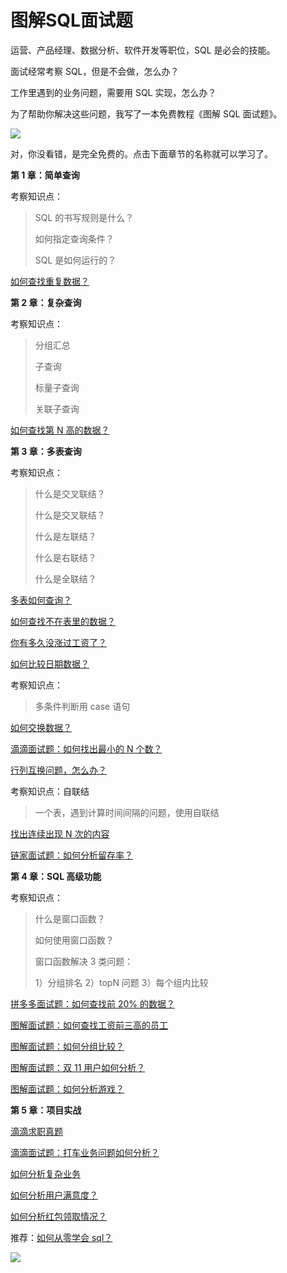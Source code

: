 # **图解SQL面试题**

运营、产品经理、数据分析、软件开发等职位，SQL 是必会的技能。  

面试经常考察 SQL，但是不会做，怎么办？  

工作里遇到的业务问题，需要用 SQL 实现，怎么办？

为了帮助你解决这些问题，我写了一本免费教程《图解 SQL 面试题》。

![](https://mmbiz.qpic.cn/mmbiz_png/PnRVMhXvfFJnAZ2YoQlo1AWDyKOlIVQuJib1TBv3AmeqjQ2eyqMdJ57CZtW0qWYdPI7wWunk5KJermttarbia0Gw/640?wx_fmt=png)

对，你没看错，是完全免费的。点击下面章节的名称就可以学习了。

**第 1 章：简单查询**

考察知识点：

> SQL 的书写规则是什么？
> 
> 如何指定查询条件？
> 
> SQL 是如何运行的？

[如何查找重复数据？](https://github.com/houzidata/Graphical-SQL-interview-questions/blob/main/_chapter1_%E7%AE%80%E5%8D%95%E6%9F%A5%E8%AF%A2/%E5%9B%BE%E8%A7%A3%E9%9D%A2%E8%AF%95%E9%A2%98%EF%BC%9A%E5%A6%82%E4%BD%95%E6%9F%A5%E6%89%BE%E9%87%8D%E5%A4%8D%E6%95%B0%E6%8D%AE.md)  

**第 2 章：复杂查询**

考察知识点：

> 分组汇总
> 
> 子查询
> 
> 标量子查询
> 
> 关联子查询

[如何查找第 N 高的数据？](https://github.com/houzidata/Graphical-SQL-interview-questions/blob/main/_chapter2_%E5%A4%8D%E6%9D%82%E6%9F%A5%E8%AF%A2/%E5%9B%BE%E8%A7%A3%E9%9D%A2%E8%AF%95%E9%A2%98%EF%BC%9A%E5%A6%82%E4%BD%95%E6%9F%A5%E6%89%BE%E7%AC%ACN%20%E9%AB%98%E7%9A%84%E6%95%B0%E6%8D%AE.md)  

**第 3 章：多表查询**

考察知识点：

> 什么是交叉联结？
> 
> 什么是交叉联结？
> 
> 什么是左联结？
> 
> 什么是右联结？
> 
> 什么是全联结？

[多表如何查询？](https://github.com/houzidata/Graphical-SQL-interview-questions/blob/main/_chapter3_%E5%A4%9A%E8%A1%A8%E6%9F%A5%E8%AF%A2/%E5%9B%BE%E8%A7%A3%E9%9D%A2%E8%AF%95%E9%A2%98%EF%BC%9A%E5%A4%9A%E8%A1%A8%E5%A6%82%E4%BD%95%E6%9F%A5%E8%AF%A2.md)

[如何查找不在表里的数据？](https://github.com/houzidata/Graphical-SQL-interview-questions/blob/main/_chapter3_%E5%A4%9A%E8%A1%A8%E6%9F%A5%E8%AF%A2/%E5%9B%BE%E8%A7%A3%E9%9D%A2%E8%AF%95%E9%A2%98%EF%BC%9A%E5%A6%82%E4%BD%95%E6%9F%A5%E6%89%BE%E4%B8%8D%E5%9C%A8%E8%A1%A8%E9%87%8C%E7%9A%84%E6%95%B0%E6%8D%AE.md)

[你有多久没涨过工资了？](https://github.com/houzidata/Graphical-SQL-interview-questions/blob/main/_chapter3_%E5%A4%9A%E8%A1%A8%E6%9F%A5%E8%AF%A2/%E5%9B%BE%E8%A7%A3%E9%9D%A2%E8%AF%95%E9%A2%98%EF%BC%9A%E4%BD%A0%E6%9C%89%E5%A4%9A%E4%B9%85%E6%B2%A1%E6%B6%A8%E8%BF%87%E5%B7%A5%E8%B5%84%E4%BA%86.md)  

[如何比较日期数据？](https://github.com/houzidata/Graphical-SQL-interview-questions/blob/main/_chapter3_%E5%A4%9A%E8%A1%A8%E6%9F%A5%E8%AF%A2/%E5%9B%BE%E8%A7%A3%E9%9D%A2%E8%AF%95%E9%A2%98%EF%BC%9A%E5%A6%82%E4%BD%95%E6%AF%94%E8%BE%83%E6%97%A5%E6%9C%9F%E6%95%B0%E6%8D%AE.md)

考察知识点：

> 多条件判断用 case 语句

[如何交换数据？](https://github.com/houzidata/Graphical-SQL-interview-questions/blob/main/_chapter3_%E5%A4%9A%E8%A1%A8%E6%9F%A5%E8%AF%A2/%E5%9B%BE%E8%A7%A3%E9%9D%A2%E8%AF%95%E9%A2%98%EF%BC%9A%E5%A6%82%E4%BD%95%E4%BA%A4%E6%8D%A2%E6%95%B0%E6%8D%AE.md)

[滴滴面试题：如何找出最小的 N 个数？](https://github.com/houzidata/Graphical-SQL-interview-questions/blob/main/_chapter3_%E5%A4%9A%E8%A1%A8%E6%9F%A5%E8%AF%A2/%E6%BB%B4%E6%BB%B42020%E5%B9%B4%E9%9D%A2%E8%AF%95%E9%A2%98%EF%BC%9A%E5%A6%82%E4%BD%95%E6%89%BE%E5%87%BA%E6%9C%80%E5%B0%8F%E7%9A%84N%E4%B8%AA%E6%95%B0.md)

[行列互换问题，怎么办？](https://github.com/houzidata/Graphical-SQL-interview-questions/blob/main/_chapter3_%E5%A4%9A%E8%A1%A8%E6%9F%A5%E8%AF%A2/%E5%9B%BE%E8%A7%A3%E9%9D%A2%E8%AF%95%E9%A2%98%EF%BC%9A%E8%A1%8C%E5%88%97%E4%BA%92%E6%8D%A2%E9%97%AE%E9%A2%98%EF%BC%8C%E6%80%8E%E4%B9%88%E5%8A%9E%EF%BC%9F%E9%80%81%E4%BD%A0%E4%B8%80%E4%B8%AA%E4%B8%87%E8%83%BD%E6%A8%A1%E7%89%88.md)  

考察知识点：自联结

> 一个表，遇到计算时间间隔的问题，使用自联结

[找出连续出现 N 次的内容](https://github.com/houzidata/Graphical-SQL-interview-questions/blob/main/_chapter3_%E5%A4%9A%E8%A1%A8%E6%9F%A5%E8%AF%A2/%E5%9B%BE%E8%A7%A3%E9%9D%A2%E8%AF%95%E9%A2%98%EF%BC%9A%E6%89%BE%E5%87%BA%E8%BF%9E%E7%BB%AD%E5%87%BA%E7%8E%B0%20N%20%E6%AC%A1%E7%9A%84%E5%86%85%E5%AE%B9.md)

[链家面试题：如何分析留存率？](https://github.com/houzidata/Graphical-SQL-interview-questions/blob/main/_chapter3_%E5%A4%9A%E8%A1%A8%E6%9F%A5%E8%AF%A2/%E9%93%BE%E5%AE%B6%E9%9D%A2%E8%AF%95%E9%A2%98%EF%BC%9A%E5%A6%82%E4%BD%95%E5%88%86%E6%9E%90%E7%95%99%E5%AD%98%E7%8E%87.md)

**第 4 章：SQL 高级功能**

考察知识点：

> 什么是窗口函数？
> 
> 如何使用窗口函数？
> 
> 窗口函数解决 3 类问题：
> 
> 1）分组排名 2）topN 问题 3）每个组内比较

[拼多多面试题：如何查找前 20% 的数据？](https://github.com/houzidata/Graphical-SQL-interview-questions/blob/main/_chapter4_SQL%E9%AB%98%E7%BA%A7%E5%8A%9F%E8%83%BD/%E6%8B%BC%E5%A4%9A%E5%A4%9A%E9%9D%A2%E8%AF%95%E9%A2%98%EF%BC%9A%E5%A6%82%E4%BD%95%E6%9F%A5%E6%89%BE%E5%89%8D20%25%E7%9A%84%E6%95%B0%E6%8D%AE.md)  

[图解面试题：如何查找工资前三高的员工](https://github.com/houzidata/Graphical-SQL-interview-questions/blob/main/_chapter4_SQL%E9%AB%98%E7%BA%A7%E5%8A%9F%E8%83%BD/%E5%9B%BE%E8%A7%A3%E9%9D%A2%E8%AF%95%E9%A2%98%EF%BC%9A%E5%A6%82%E4%BD%95%E6%9F%A5%E6%89%BE%E5%B7%A5%E8%B5%84%E5%89%8D%E4%B8%89%E9%AB%98%E7%9A%84%E5%91%98%E5%B7%A5.md)  

[图解面试题：如何分组比较？](https://github.com/houzidata/Graphical-SQL-interview-questions/blob/main/_chapter4_SQL%E9%AB%98%E7%BA%A7%E5%8A%9F%E8%83%BD/%E5%9B%BE%E8%A7%A3%E9%9D%A2%E8%AF%95%E9%A2%98%EF%BC%9A%E5%A6%82%E4%BD%95%E5%88%86%E7%BB%84%E6%AF%94%E8%BE%83.md)  

[图解面试题：双 11 用户如何分析？](https://github.com/houzidata/Graphical-SQL-interview-questions/blob/main/_chapter4_SQL%E9%AB%98%E7%BA%A7%E5%8A%9F%E8%83%BD/%E5%9B%BE%E8%A7%A3%E9%9D%A2%E8%AF%95%E9%A2%98%EF%BC%9A%E5%8F%8C11%E7%94%A8%E6%88%B7%E5%A6%82%E4%BD%95%E5%88%86%E6%9E%90.md)

[图解面试题：如何分析游戏？](https://github.com/houzidata/Graphical-SQL-interview-questions/blob/main/_chapter4_SQL%E9%AB%98%E7%BA%A7%E5%8A%9F%E8%83%BD/%E5%9B%BE%E8%A7%A3%E9%9D%A2%E8%AF%95%E9%A2%98%EF%BC%9A%E5%A6%82%E4%BD%95%E5%88%86%E6%9E%90%E6%B8%B8%E6%88%8F.md)  

**第 5 章：项目实战**

[滴滴求职真题](https://github.com/houzidata/Graphical-SQL-interview-questions/blob/main/_chapter5_%E9%A1%B9%E7%9B%AE%E5%AE%9E%E6%88%98/%E5%9B%BE%E8%A7%A3%E9%9D%A2%E8%AF%95%E9%A2%98%EF%BC%9A%E6%BB%B4%E6%BB%B4%202020%20%E6%B1%82%E8%81%8C%E7%9C%9F%E9%A2%98.md)

[滴滴面试题：打车业务问题如何分析？](https://github.com/houzidata/Graphical-SQL-interview-questions/blob/main/_chapter5_%E9%A1%B9%E7%9B%AE%E5%AE%9E%E6%88%98/%E6%BB%B4%E6%BB%B4%E9%9D%A2%E8%AF%95%E9%A2%98%EF%BC%9A%E6%89%93%E8%BD%A6%E4%B8%9A%E5%8A%A1%E9%97%AE%E9%A2%98%E5%A6%82%E4%BD%95%E5%88%86%E6%9E%90%EF%BC%9F.md)

[如何分析复杂业务](https://github.com/houzidata/Graphical-SQL-interview-questions/blob/main/_chapter5_%E9%A1%B9%E7%9B%AE%E5%AE%9E%E6%88%98/%E7%94%B5%E5%95%86%E9%9D%A2%E8%AF%95%E9%A2%98%EF%BC%9A%E5%A6%82%E4%BD%95%E5%88%86%E6%9E%90%E5%A4%8D%E6%9D%82%E4%B8%9A%E5%8A%A1.md)

[如何分析用户满意度？](https://github.com/houzidata/Graphical-SQL-interview-questions/blob/main/_chapter5_%E9%A1%B9%E7%9B%AE%E5%AE%9E%E6%88%98/%E5%9B%BE%E8%A7%A3%E9%9D%A2%E8%AF%95%E9%A2%98%EF%BC%9A%E5%A6%82%E4%BD%95%E5%88%86%E6%9E%90%E7%94%A8%E6%88%B7%E6%BB%A1%E6%84%8F%E5%BA%A6.md)  

[如何分析红包领取情况？](http://mp.weixin.qq.com/s?__biz=MzAxMTMwNTMxMQ==&mid=2649248760&idx=1&sn=490d334204815d80ff53c1d622ca5fc3&chksm=835fdbc8b42852dedf8dd62e5e14b1b4e1059a5b2599f4d8947e0d37aced226e6e882e13301a&scene=21#wechat_redirect)

推荐：[如何从零学会 sql？](https://github.com/houzidata/Graphical-SQL-interview-questions/blob/main/_chapter5_%E9%A1%B9%E7%9B%AE%E5%AE%9E%E6%88%98/%E5%9B%BE%E8%A7%A3%E9%9D%A2%E8%AF%95%E9%A2%98%EF%BC%9A%E5%A6%82%E4%BD%95%E5%88%86%E6%9E%90%E7%BA%A2%E5%8C%85%E9%A2%86%E5%8F%96%E6%83%85%E5%86%B5.md)

[![](https://mmbiz.qpic.cn/mmbiz_png/PnRVMhXvfFLIBubXLZVOOMBUS4hIgCM9NkHCauHjz0fOhvaA3TnJWx3N4njnLV1soStKCHq7msnOWNRiaHKBAsA/640?wx_fmt=png)](http://mp.weixin.qq.com/s?__biz=MzAxMTMwNTMxMQ==&mid=2649247566&idx=2&sn=5af748b677eb72028764dde0577675fb&chksm=835fc77eb4284e68e8cfe3f08c5a671b9e080b2651f20b40b1c793ffda4042ae43ad8f35a755&scene=21#wechat_redirect)

